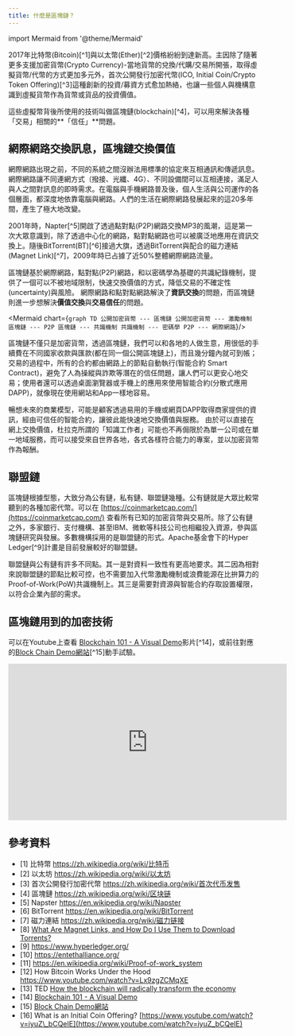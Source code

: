 ```yaml
---
title: 什麼是區塊鏈？
---
```


import Mermaid from '@theme/Mermaid'

2017年比特幣(Bitcoin)[^1]與以太幣(Ether)[^2]價格紛紛到達新高。主因除了隨著更多支援加密貨幣(Crypto Currency)-當地貨幣的兌換/代購/交易所開張，取得虛擬貨幣/代幣的方式更加多元外，首次公開發行加密代幣(ICO, Initial Coin/Crypto Token Offering)[^3]這種創新的投資/募資方式愈加熱絡，也讓一些個人與機構意識到虛擬貨幣作為貨幣或貨品的投資價值。

這些虛擬幣背後所使用的技術叫做區塊鏈(blockchain)[^4]，可以用來解決各種「交易」相關的**「信任」**問題。

## 網際網路交換訊息，區塊鏈交換價值

網際網路出現之前，不同的系統之間沒辦法用標準的協定來互相通訊和傳遞訊息。網際網路讓不同連網方式（撥接、光纖、4G）、不同設備間可以互相連接，滿足人與人之間對訊息的即時需求。在電腦與手機網路普及後，個人生活與公司運作的各個層面，都深度地依靠電腦與網路。人們的生活在網際網路發展起來的這20多年間，產生了極大地改變。

2001年時，Napter[^5]開啟了透過點對點\(P2P\)網路交換MP3的風潮，這是第一次大眾意識到，除了透過中心化的網路，點對點網路也可以被廣泛地應用在資訊交換上。隨後BitTorrent\(BT\)[^6]接過大旗，透過BitTorrent與配合的磁力連結\(Magnet Link\)[^7]，2009年時已占據了近50%整體網際網路流量。

區塊鏈基於網際網路，點對點\(P2P\)網路，和以密碼學為基礎的共識紀錄機制，提供了一個可以不被地域限制，快速交換價值的方式，降低交易的不確定性\(uncertainty\)與風險。 網際網路和點對點網路解決了**資訊交換**的問題，而區塊鏈則進一步想解決**價值交換**與**交易信任**的問題。

<Mermaid chart={`
graph TD
公開加密貨幣 --- 區塊鏈
公開加密貨幣 --- 激勵機制
區塊鏈 --- P2P
區塊鏈 --- 共識機制
共識機制 --- 密碼學
P2P --- 網際網路
`}/>

區塊鏈不僅只是加密貨幣，透過區塊鏈，我們可以和各地的人做生意，用很低的手續費在不同國家收款與匯款\(都在同一個公開區塊鏈上\)，而且幾分鐘內就可到帳；交易的過程中，所有的合約都由網路上的節點自動執行\(智能合約 Smart Contract\)，避免了人為操縱與詐欺等潛在的信任問題，讓人們可以更安心地交易；使用者還可以透過桌面瀏覽器或手機上的應用來使用智能合約\(分散式應用 DAPP\)，就像現在使用網站和App一樣地容易。

暢想未來的商業模型，可能是顧客透過易用的手機或網頁DAPP取得商家提供的資訊，經由可信任的智能合約，讓彼此能快速地交換價值與服務。
由於可以直接在網上交換價值，杜拉克所謂的「知識工作者」可能也不再侷限於為單一公司或在單一地域服務，而可以接受來自世界各地，各式各樣符合能力的專案，並以加密貨幣作為報酬。

## 聯盟鏈

區塊鏈根據型態，大致分為公有鏈，私有鏈、聯盟鏈幾種。公有鏈就是大眾比較常聽到的各種加密代幣。可以在 [https://coinmarketcap.com/](https://coinmarketcap.com/) 查看所有已知的加密貨幣與交易所。除了公有鏈之外，多家銀行、支付機構、甚至IBM、微軟等科技公司也相繼投入資源，參與區塊鏈研究與發展。多數機構採用的是聯盟鏈的形式。Apache基金會下的Hyper Ledger[^9]計畫是目前發展較好的聯盟鏈。

聯盟鏈與公有鏈有許多不同點。其一是對資料一致性有更高地要求。其二因為相對來說聯盟鏈的節點比較可控，也不需要加入代幣激勵機制或浪費能源在比拚算力的Proof-of-Work\(PoW\)共識機制上。其三是需要對資源與智能合約存取設置權限，以符合企業內部的需求。

## 區塊鏈用到的加密技術

可以在Youtube上查看 [Blockchain 101 - A Visual Demo](https://youtu.be/_160oMzblY8)影片[^14]，或前往對應的[Block Chain Demo網站](https://anders.com/blockchain/)[^15]動手試驗。

<iframe width="560" height="315" src="https://www.youtube.com/embed/_160oMzblY8?rel=0" frameborder="0" allow="autoplay; encrypted-media" allowfullscreen></iframe>

## 參考資料

* [1] 比特幣 https://zh.wikipedia.org/wiki/比特币
* [2] 以太坊 https://zh.wikipedia.org/wiki/以太坊
* [3] 首次公開發行加密代幣 https://zh.wikipedia.org/wiki/首次代币发售
* [4] 區塊鏈 https://zh.wikipedia.org/wiki/区块链
* [5] Napster  https://en.wikipedia.org/wiki/Napster
* [6] BitTorrent https://en.wikipedia.org/wiki/BitTorrent
* [7] 磁力連結 https://zh.wikipedia.org/wiki/磁力链接
* [8] [What Are Magnet Links, and How Do I Use Them to Download Torrents?](https://lifehacker.com/5875899/what-are-magnet-links-and-how-do-i-use-them-to-download-torrents)
* [9] https://www.hyperledger.org/
* [10] https://entethalliance.org/
* [11] https://en.wikipedia.org/wiki/Proof-of-work_system
* [12] How Bitcoin Works Under the Hood  https://www.youtube.com/watch?v=Lx9zgZCMqXE
* [13] TED [How the blockchain will radically transform the economy](https://www.youtube.com/watch?v=RplnSVTzvnU)
* [14] [Blockchain 101 - A Visual Demo](https://youtu.be/_160oMzblY8)
* [15] [Block Chain Demo網站](https://anders.com/blockchain/)
* [16] What is an Initial Coin Offering?
  [https://www.youtube.com/watch?v=iyuZ\_bCQeIE](https://www.youtube.com/watch?v=iyuZ_bCQeIE)
